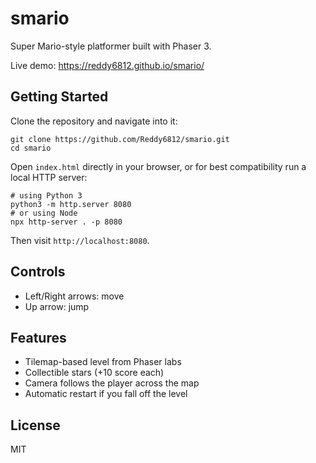 # smario

Super Mario-style platformer built with Phaser 3.

Live demo: https://reddy6812.github.io/smario/

## Getting Started

Clone the repository and navigate into it:

```
git clone https://github.com/Reddy6812/smario.git
cd smario
```

Open `index.html` directly in your browser, or for best compatibility run a local HTTP server:

```
# using Python 3
python3 -m http.server 8080
# or using Node
npx http-server . -p 8080
```

Then visit `http://localhost:8080`.

## Controls

- Left/Right arrows: move
- Up arrow: jump

## Features

- Tilemap-based level from Phaser labs
- Collectible stars (+10 score each)
- Camera follows the player across the map
- Automatic restart if you fall off the level

## License

MIT